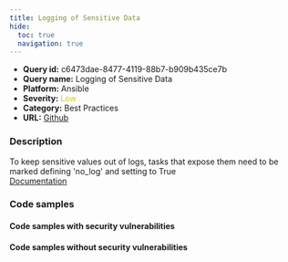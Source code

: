 ```yaml
---
title: Logging of Sensitive Data
hide:
  toc: true
  navigation: true
---
```


<style>
  .highlight .hll {
    background-color: #ff171742;
  }
  .md-content {
    max-width: 1100px;
    margin: 0 auto;
  }
</style>

-   **Query id:** c6473dae-8477-4119-88b7-b909b435ce7b
-   **Query name:** Logging of Sensitive Data
-   **Platform:** Ansible
-   **Severity:** <span style="color:#CC0">Low</span>
-   **Category:** Best Practices
-   **URL:** [Github](https://github.com/Checkmarx/kics/tree/master/assets/queries/ansible/config/logging_of_sensitive_data)

### Description
To keep sensitive values out of logs, tasks that expose them need to be marked defining 'no_log' and setting to True<br>
[Documentation](https://docs.ansible.com/ansible/latest/reference_appendices/logging.html#protecting-sensitive-data-with-no-log)

### Code samples
#### Code samples with security vulnerabilities


#### Code samples without security vulnerabilities

